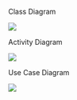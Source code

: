 Class Diagram

![](https://eneskzlcn.github.io/SurveyTrackingSystem/classDiagram.svg)


Activity Diagram  

![](https://eneskzlcn.github.io/SurveyTrackingSystem/activityDiagram.svg)


Use Case Diagram

![](https://eneskzlcn.github.io/SurveyTrackingSystem/useCaseDiagram.svg)




